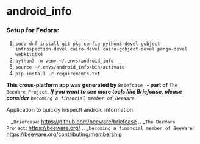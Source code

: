 android_info
============

### Setup for Fedora:
1. `sudo dnf install git pkg-config python3-devel gobject-introspection-devel cairo-devel cairo-gobject-devel pango-devel webkitgtk4`
1. `python3 -m venv ~/.envs/android_info`
1. `source ~/.envs/android_info/bin/activate`
1. `pip install -r requirements.txt`  

**This cross-platform app was generated by** `Briefcase`_ **- part of**
`The BeeWare Project`_. **If you want to see more tools like Briefcase, please
consider** `becoming a financial member of BeeWare`_.

Application to quickly inspectt android information

.. _`Briefcase`: https://github.com/beeware/briefcase
.. _`The BeeWare Project`: https://beeware.org/
.. _`becoming a financial member of BeeWare`: https://beeware.org/contributing/membership

